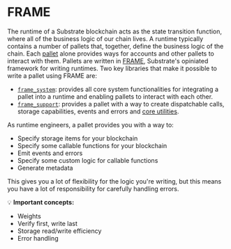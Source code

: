 # FRAME

The runtime of a Substrate blockchain acts as the state transition function, where all of the business logic of our chain lives.
A runtime typically contains a number of pallets that, together, define the business logic of the chain.
Each [pallet](https://docs.substrate.io/v3/runtime/frame/#pallets) alone provides ways for accounts and other pallets to interact with them.
Pallets are written in [FRAME](https://docs.substrate.io/v3/runtime/frame/), Substrate's opiniated framework for writing runtimes.
Two key libraries that make it possible to write a pallet using FRAME are:

* [`frame_system`](https://paritytech.github.io/substrate/master/frame_system/index.html): provides all core system functionalities for integrating a pallet into a runtime and enabling pallets to interact with each other.
* [`frame_support`](https://paritytech.github.io/substrate/master/frame_support/index.html): provides a pallet with a way to create dispatchable calls, storage capabilities, events and errors and [core utilities](https://paritytech.github.io/substrate/master/frame_support/traits/index.html).

<!-- slide:break-40 -->

As runtime engineers, a pallet provides you with a way to:

* Specify storage items for your blockchain
* Specify some callable functions for your blockchain
* Emit events and errors
* Specify some custom logic for callable functions
* Generate metadata

This gives you a lot of flexibility for the logic you're writing, but this means you have a lot of responsibility for carefully handling errors.

💡 **Important concepts:**

* Weights
* Verify first, write last
* Storage read/write efficiency
* Error handling
